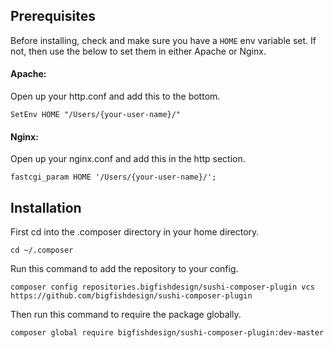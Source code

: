 ## Prerequisites

Before installing, check and make sure you have a `HOME` env variable set. If not, then use the below to set them in either Apache or Nginx.

#### Apache:

Open up your http.conf and add this to the bottom.
```
SetEnv HOME "/Users/{your-user-name}/"
```

#### Nginx:

Open up your nginx.conf and add this in the http section.
```
fastcgi_param HOME '/Users/{your-user-name}/';
```

## Installation

First cd into the .composer directory in your home directory.
```
cd ~/.composer
```
Run this command to add the repository to your config.
```
composer config repositories.bigfishdesign/sushi-composer-plugin vcs https://github.com/bigfishdesign/sushi-composer-plugin
```
Then run this command to require the package globally.
```
composer global require bigfishdesign/sushi-composer-plugin:dev-master
```

